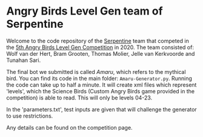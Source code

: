 # Angry Birds Level Gen team of Serpentine

Welcome to the code repository of the [Serpentine](https://serpentineai.nl/) team that competed in the [5th Angry Birds Level Gen Competition](http://aibirds.org/level-generation-competition.html) in 2020.
The team consisted of: Wolf van der Hert, Bram Grooten, Thomas Molier, Jelle van Kerkvoorde and Tunahan Sari.

The final bot we submitted is called *Amaru*, which refers to the mythical bird.
You can find its code in the main folder: `Amaru-Generator.py`.
Running the code can take up to half a minute. It will create xml files which represent 'levels', which the Science Birds (Custom Angry Birds game provided in the competition) is able to read. This will only be levels 04-23.

In the 'parameters.txt', test inputs are given that will challenge the generator to use restrictions.

Any details can be found on the competition page.
